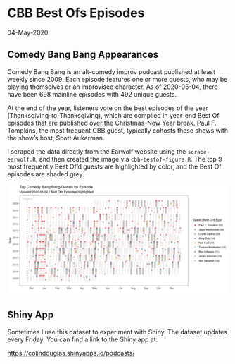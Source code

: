 CBB Best Ofs Episodes
================
04-May-2020

## Comedy Bang Bang Appearances

Comedy Bang Bang is an alt-comedy improv podcast published at least
weekly since 2009. Each episode features one or more guests, who may be
playing themselves or an improvised character. As of 2020-05-04, there
have been 698 mainline episodes with 492 unique guests.

At the end of the year, listeners vote on the best episodes of the year
(Thanksgiving-to-Thanksgiving), which are compiled in year-end Best Of
episodes that are published over the Christmas-New Year break. Paul F.
Tompkins, the most frequent CBB guest, typically cohosts these shows
with the show’s host, Scott Aukerman.

I scraped the data directly from the Earwolf website using the
`scrape-earwolf.R`, and then created the image via
`cbb-bestof-figure.R`. The top 9 most frequently Best Of’d guests are
highlighted by color, and the Best Of episodes are shaded grey.

![](images/cbb-bestof-plot-1.png)<!-- -->

## Shiny App

Sometimes I use this dataset to experiment with Shiny. The dataset
updates every Friday. You can find a link to the Shiny app at:

<https://colindouglas.shinyapps.io/podcasts/>
